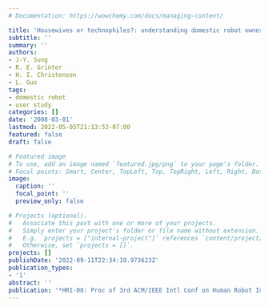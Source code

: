 ```yaml
---
# Documentation: https://wowchemy.com/docs/managing-content/

title: 'Housewives or technophiles?: understanding domestic robot owners'
subtitle: ''
summary: ''
authors:
- J-Y. Sung
- R. E. Grinter
- H. I. Christensen
- L. Guo
tags:
- domestic robot
- user study
categories: []
date: '2008-03-01'
lastmod: 2022-05-05T21:13:53-07:00
featured: false
draft: false

# Featured image
# To use, add an image named `featured.jpg/png` to your page's folder.
# Focal points: Smart, Center, TopLeft, Top, TopRight, Left, Right, BottomLeft, Bottom, BottomRight.
image:
  caption: ''
  focal_point: ''
  preview_only: false

# Projects (optional).
#   Associate this post with one or more of your projects.
#   Simply enter your project's folder or file name without extension.
#   E.g. `projects = ["internal-project"]` references `content/project/deep-learning/index.md`.
#   Otherwise, set `projects = []`.
projects: []
publishDate: '2022-09-11T22:34:19.973623Z'
publication_types:
- '1'
abstract: ''
publication: '*HRI-08: Proc of 3rd ACM/IEEE Intl Conf on Human Robot Interaction*'
---
```

